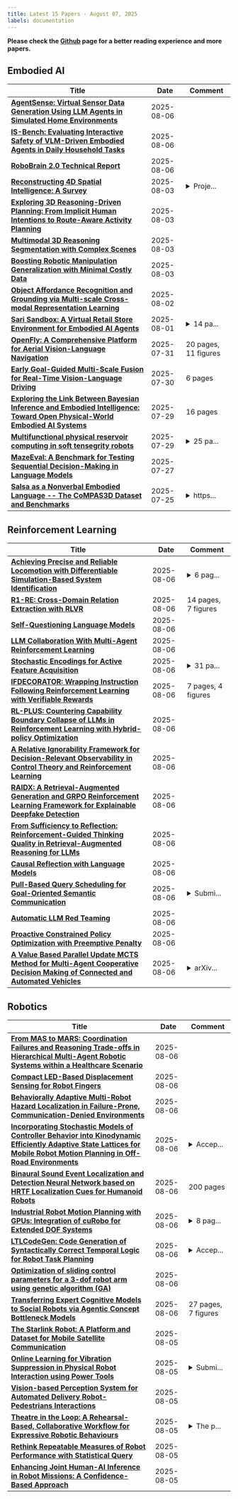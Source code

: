 ```yaml
---
title: Latest 15 Papers - August 07, 2025
labels: documentation
---
```

**Please check the [Github](https://github.com/zezhishao/MTS_Daily_ArXiv) page for a better reading experience and more papers.**

## Embodied AI
| **Title** | **Date** | **Comment** |
| --- | --- | --- |
| **[AgentSense: Virtual Sensor Data Generation Using LLM Agents in Simulated Home Environments](http://arxiv.org/abs/2506.11773v3)** | 2025-08-06 |  |
| **[IS-Bench: Evaluating Interactive Safety of VLM-Driven Embodied Agents in Daily Household Tasks](http://arxiv.org/abs/2506.16402v2)** | 2025-08-06 |  |
| **[RoboBrain 2.0 Technical Report](http://arxiv.org/abs/2507.02029v4)** | 2025-08-06 |  |
| **[Reconstructing 4D Spatial Intelligence: A Survey](http://arxiv.org/abs/2507.21045v2)** | 2025-08-03 | <details><summary>Proje...</summary><p>Project page: https://github.com/yukangcao/Awesome-4D-Spatial-Intelligence</p></details> |
| **[Exploring 3D Reasoning-Driven Planning: From Implicit Human Intentions to Route-Aware Activity Planning](http://arxiv.org/abs/2503.12974v3)** | 2025-08-03 |  |
| **[Multimodal 3D Reasoning Segmentation with Complex Scenes](http://arxiv.org/abs/2411.13927v4)** | 2025-08-03 |  |
| **[Boosting Robotic Manipulation Generalization with Minimal Costly Data](http://arxiv.org/abs/2503.19516v2)** | 2025-08-03 |  |
| **[Object Affordance Recognition and Grounding via Multi-scale Cross-modal Representation Learning](http://arxiv.org/abs/2508.01184v1)** | 2025-08-02 |  |
| **[Sari Sandbox: A Virtual Retail Store Environment for Embodied AI Agents](http://arxiv.org/abs/2508.00400v1)** | 2025-08-01 | <details><summary>14 pa...</summary><p>14 pages, accepted in ICCV 2025 Workshop on RetailVision</p></details> |
| **[OpenFly: A Comprehensive Platform for Aerial Vision-Language Navigation](http://arxiv.org/abs/2502.18041v6)** | 2025-07-31 | 20 pages, 11 figures |
| **[Early Goal-Guided Multi-Scale Fusion for Real-Time Vision-Language Driving](http://arxiv.org/abs/2507.23042v1)** | 2025-07-30 | 6 pages |
| **[Exploring the Link Between Bayesian Inference and Embodied Intelligence: Toward Open Physical-World Embodied AI Systems](http://arxiv.org/abs/2507.21589v1)** | 2025-07-29 | 16 pages |
| **[Multifunctional physical reservoir computing in soft tensegrity robots](http://arxiv.org/abs/2507.21496v1)** | 2025-07-29 | <details><summary>25 pa...</summary><p>25 pages, 12 figures. The following article has been accepted by Chaos: An Interdisciplinary Journal of Nonlinear Science</p></details> |
| **[MazeEval: A Benchmark for Testing Sequential Decision-Making in Language Models](http://arxiv.org/abs/2507.20395v1)** | 2025-07-27 |  |
| **[Salsa as a Nonverbal Embodied Language -- The CoMPAS3D Dataset and Benchmarks](http://arxiv.org/abs/2507.19684v1)** | 2025-07-25 | <details><summary>https...</summary><p>https://rosielab.github.io/compas3d</p></details> |

## Reinforcement Learning
| **Title** | **Date** | **Comment** |
| --- | --- | --- |
| **[Achieving Precise and Reliable Locomotion with Differentiable Simulation-Based System Identification](http://arxiv.org/abs/2508.04696v1)** | 2025-08-06 | <details><summary>6 pag...</summary><p>6 pages, Accepted for IROS 2025</p></details> |
| **[R1-RE: Cross-Domain Relation Extraction with RLVR](http://arxiv.org/abs/2507.04642v2)** | 2025-08-06 | 14 pages, 7 figures |
| **[Self-Questioning Language Models](http://arxiv.org/abs/2508.03682v2)** | 2025-08-06 |  |
| **[LLM Collaboration With Multi-Agent Reinforcement Learning](http://arxiv.org/abs/2508.04652v1)** | 2025-08-06 |  |
| **[Stochastic Encodings for Active Feature Acquisition](http://arxiv.org/abs/2508.01957v3)** | 2025-08-06 | <details><summary>31 pa...</summary><p>31 pages, 15 figures, 17 tables, published at ICML 2025</p></details> |
| **[IFDECORATOR: Wrapping Instruction Following Reinforcement Learning with Verifiable Rewards](http://arxiv.org/abs/2508.04632v1)** | 2025-08-06 | 7 pages, 4 figures |
| **[RL-PLUS: Countering Capability Boundary Collapse of LLMs in Reinforcement Learning with Hybrid-policy Optimization](http://arxiv.org/abs/2508.00222v3)** | 2025-08-06 |  |
| **[A Relative Ignorability Framework for Decision-Relevant Observability in Control Theory and Reinforcement Learning](http://arxiv.org/abs/2504.07722v6)** | 2025-08-06 |  |
| **[RAIDX: A Retrieval-Augmented Generation and GRPO Reinforcement Learning Framework for Explainable Deepfake Detection](http://arxiv.org/abs/2508.04524v1)** | 2025-08-06 |  |
| **[From Sufficiency to Reflection: Reinforcement-Guided Thinking Quality in Retrieval-Augmented Reasoning for LLMs](http://arxiv.org/abs/2507.22716v2)** | 2025-08-06 |  |
| **[Causal Reflection with Language Models](http://arxiv.org/abs/2508.04495v1)** | 2025-08-06 |  |
| **[Pull-Based Query Scheduling for Goal-Oriented Semantic Communication](http://arxiv.org/abs/2503.06725v2)** | 2025-08-06 | <details><summary>Submi...</summary><p>Submitted for possible publication</p></details> |
| **[Automatic LLM Red Teaming](http://arxiv.org/abs/2508.04451v1)** | 2025-08-06 |  |
| **[Proactive Constrained Policy Optimization with Preemptive Penalty](http://arxiv.org/abs/2508.01883v2)** | 2025-08-06 |  |
| **[A Value Based Parallel Update MCTS Method for Multi-Agent Cooperative Decision Making of Connected and Automated Vehicles](http://arxiv.org/abs/2409.13783v2)** | 2025-08-06 | <details><summary>arXiv...</summary><p>arXiv admin note: text overlap with arXiv:2408.04295 by other authors</p></details> |

## Robotics
| **Title** | **Date** | **Comment** |
| --- | --- | --- |
| **[From MAS to MARS: Coordination Failures and Reasoning Trade-offs in Hierarchical Multi-Agent Robotic Systems within a Healthcare Scenario](http://arxiv.org/abs/2508.04691v1)** | 2025-08-06 |  |
| **[Compact LED-Based Displacement Sensing for Robot Fingers](http://arxiv.org/abs/2410.03481v3)** | 2025-08-06 |  |
| **[Behaviorally Adaptive Multi-Robot Hazard Localization in Failure-Prone, Communication-Denied Environments](http://arxiv.org/abs/2508.04537v1)** | 2025-08-06 |  |
| **[Incorporating Stochastic Models of Controller Behavior into Kinodynamic Efficiently Adaptive State Lattices for Mobile Robot Motion Planning in Off-Road Environments](http://arxiv.org/abs/2508.04384v1)** | 2025-08-06 | <details><summary>Accep...</summary><p>Accepted to the International Symposium on Experimental Robotics (ISER) 2025</p></details> |
| **[Binaural Sound Event Localization and Detection Neural Network based on HRTF Localization Cues for Humanoid Robots](http://arxiv.org/abs/2508.04333v1)** | 2025-08-06 | 200 pages |
| **[Industrial Robot Motion Planning with GPUs: Integration of cuRobo for Extended DOF Systems](http://arxiv.org/abs/2508.04146v1)** | 2025-08-06 | <details><summary>8 pag...</summary><p>8 pages, 2 figures, 2 tables. Submitted to IEEE International Conference on Robotics and Automation (ICRA) 2025</p></details> |
| **[LTLCodeGen: Code Generation of Syntactically Correct Temporal Logic for Robot Task Planning](http://arxiv.org/abs/2503.07902v2)** | 2025-08-06 | <details><summary>Accep...</summary><p>Accepted to IEEE/RSJ International Conference on Intelligent Robots and Systems (iROS) 2025</p></details> |
| **[Optimization of sliding control parameters for a 3-dof robot arm using genetic algorithm (GA)](http://arxiv.org/abs/2508.04009v1)** | 2025-08-06 |  |
| **[Transferring Expert Cognitive Models to Social Robots via Agentic Concept Bottleneck Models](http://arxiv.org/abs/2508.03998v1)** | 2025-08-06 | 27 pages, 7 figures |
| **[The Starlink Robot: A Platform and Dataset for Mobile Satellite Communication](http://arxiv.org/abs/2506.19781v3)** | 2025-08-05 |  |
| **[Online Learning for Vibration Suppression in Physical Robot Interaction using Power Tools](http://arxiv.org/abs/2508.03559v1)** | 2025-08-05 | <details><summary>Submi...</summary><p>Submitted, under review</p></details> |
| **[Vision-based Perception System for Automated Delivery Robot-Pedestrians Interactions](http://arxiv.org/abs/2508.03541v1)** | 2025-08-05 |  |
| **[Theatre in the Loop: A Rehearsal-Based, Collaborative Workflow for Expressive Robotic Behaviours](http://arxiv.org/abs/2508.03514v1)** | 2025-08-05 | <details><summary>The p...</summary><p>The paper is accepted for presentation to International Conference on Social Robotics + AI (https://icsr2025.eu/)</p></details> |
| **[Rethink Repeatable Measures of Robot Performance with Statistical Query](http://arxiv.org/abs/2505.08216v2)** | 2025-08-05 |  |
| **[Enhancing Joint Human-AI Inference in Robot Missions: A Confidence-Based Approach](http://arxiv.org/abs/2508.03293v1)** | 2025-08-05 |  |

